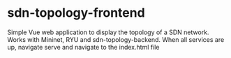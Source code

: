# sdn-topology-frontend

Simple Vue web application to display the topology of a SDN network. Works with Mininet, RYU and sdn-topology-backend.
When all services are up, navigate serve and navigate to the index.html file